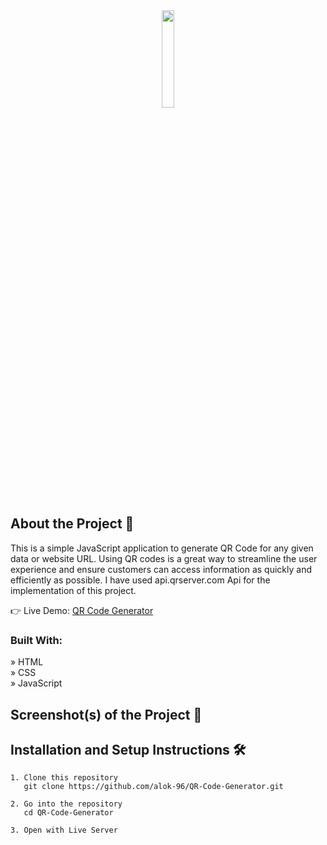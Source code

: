 <div align='center'><img style="width:20%" src='https://github.com/alok-96/QR-Code-Generator/assets/90456532/6268c0eb-0494-4285-a319-03f25aebee62'/></div>

## About the Project 📂
This is a simple JavaScript application to generate QR Code for any given data or website URL. Using QR codes is a great way to streamline the user experience and ensure customers can access information as quickly and efficiently as possible. I have used api.qrserver.com Api for the implementation of this project.


👉 Live Demo:  <a href='https://alok-96.github.io/QR-Code-Generator/'>QR Code Generator</a>

### Built With:

» HTML <br />
» CSS <br />
» JavaScript <br />


## Screenshot(s) of the Project 📸


## Installation and Setup Instructions 🛠️

```
1. Clone this repository
   git clone https://github.com/alok-96/QR-Code-Generator.git

2. Go into the repository
   cd QR-Code-Generator

3. Open with Live Server
```

